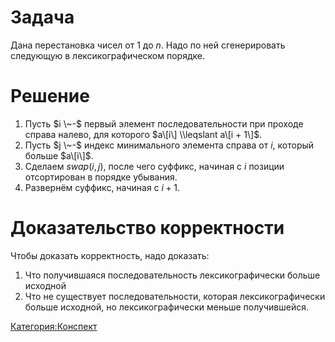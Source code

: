 # Задача

Дана перестановка чисел от $1$ до $n$. Надо по ней сгенерировать
следующую в лексикографическом порядке.

# Решение

1.  Пусть $i \~-$ первый элемент последовательности при проходе справа
    налево, для которого $a\[i\] \\leqslant a\[i + 1\]$.
2.  Пусть $j \~-$ индекс минимального элемента справа от $i$, который
    больше $a\[i\]$.
3.  Сделаем $swap(i, j)$, после чего суффикс, начиная с $i$ позиции
    отсортирован в порядке убывания.
4.  Развернём суффикс, начиная с $i+1$.

# Доказательство корректности

Чтобы доказать корректность, надо доказать:

1.  Что получившаяся последовательность лексикографически больше
    исходной
2.  Что не существует последовательности, которая лексикографически
    больше исходной, но лексикографически меньше получившейся.

[Категория:Конспект](Категория:Конспект "wikilink")